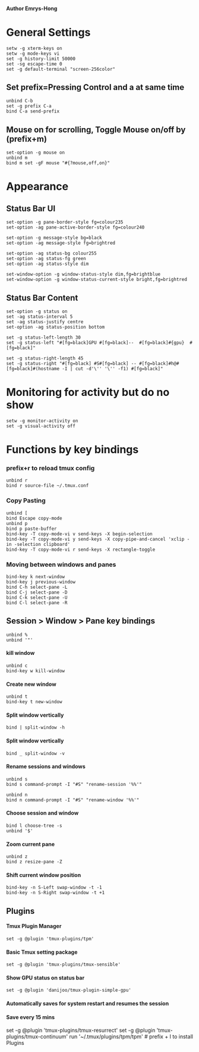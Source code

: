 #### Author Emrys-Hong

# General Settings
    setw -g xterm-keys on
    setw -g mode-keys vi
    set -g history-limit 50000
    set -sg escape-time 0
    set -g default-terminal "screen-256color"
## Set prefix=Pressing Control and a at same time
    unbind C-b
    set -g prefix C-a
    bind C-a send-prefix
## Mouse on for scrolling, Toggle Mouse on/off by (prefix+m)
    set-option -g mouse on
    unbind m
    bind m set -gF mouse "#{?mouse,off,on}"

# Appearance
## Status Bar UI
    set-option -g pane-border-style fg=colour235
    set-option -ag pane-active-border-style fg=colour240

    set-option -g message-style bg=black
    set-option -ag message-style fg=brightred

    set-option -ag status-bg colour255
    set-option -ag status-fg green 
    set-option -ag status-style dim

    set-window-option -g window-status-style dim,fg=brightblue
    set-window-option -g window-status-current-style bright,fg=brightred


## Status Bar Content
    set-option -g status on
    set -ag status-interval 5
    set -ag status-justify centre
    set-option -ag status-position bottom

    set -g status-left-length 30
    set -g status-left "#[fg=black]GPU #[fg=black]--  #[fg=black]#{gpu}  #[fg=black]"

    set -g status-right-length 45
    set -g status-right "#[fg=black] #S#[fg=black] -- #[fg=black]#h@#[fg=black]#(hostname -I | cut -d'\'' '\'' -f1) #[fg=black]"

# Monitoring for activity but do no show
    setw -g monitor-activity on
    set -g visual-activity off


# Functions by key bindings

### prefix+r to reload tmux config
    unbind r
    bind r source-file ~/.tmux.conf

### Copy Pasting
    unbind [
    bind Escape copy-mode
    unbind p
    bind p paste-buffer
    bind-key -T copy-mode-vi v send-keys -X begin-selection
    bind-key -T copy-mode-vi y send-keys -X copy-pipe-and-cancel 'xclip -in -selection clipboard'
    bind-key -T copy-mode-vi r send-keys -X rectangle-toggle

### Moving between windows and panes
    bind-key k next-window
    bind-key j previous-window
    bind C-h select-pane -L
    bind C-j select-pane -D
    bind C-k select-pane -U
    bind C-l select-pane -R

## Session > Window > Pane key bindings
    unbind %
    unbind '"'
#### kill window
    unbind c
    bind-key w kill-window
#### Create new window
    unbind t
    bind-key t new-window

#### Split window vertically
    bind | split-window -h
#### Split window vertically
    bind _ split-window -v

#### Rename sessions and windows
    unbind s
    bind s command-prompt -I "#S" "rename-session '%%'"

    unbind n
    bind n command-prompt -I "#S" "rename-window '%%'"

#### Choose session and window
    bind l choose-tree -s
    unbind '$'

#### Zoom current pane
    unbind z
    bind z resize-pane -Z

#### Shift current window position
    bind-key -n S-Left swap-window -t -1
    bind-key -n S-Right swap-window -t +1

## Plugins
#### Tmux Plugin Manager
    set -g @plugin 'tmux-plugins/tpm'
#### Basic Tmux setting package
    set -g @plugin 'tmux-plugins/tmux-sensible'
#### Show GPU status on status bar
    set -g @plugin 'danijoo/tmux-plugin-simple-gpu'
#### Automatically saves for system restart and resumes the session
#### Save every 15 mins
set -g @plugin 'tmux-plugins/tmux-resurrect'
set -g @plugin 'tmux-plugins/tmux-continuum'
    run '~/.tmux/plugins/tpm/tpm'
    # prefix + I to install Plugins
